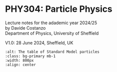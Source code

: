 # PHY304: Particle Physics

Lecture notes for the adademic year 2024/25 <br>
by Davide Costanzo<br>Department of Physics, University of Sheffield

V1.0: 28 June 2024, Sheffield, UK

[//]: ![](https://cdn.mathpix.com/cropped/2024_06_28_91a77c39ed21abaa58edg-1.jpg?height=956&width=1285&top_left_y=1184&top_left_x=428)
```{image} SMtable.png
:alt: The table of Standard Model particles
:class: bg-primary mb-1
:width: 800px
:align: center
```

```{tableofcontents}
```
